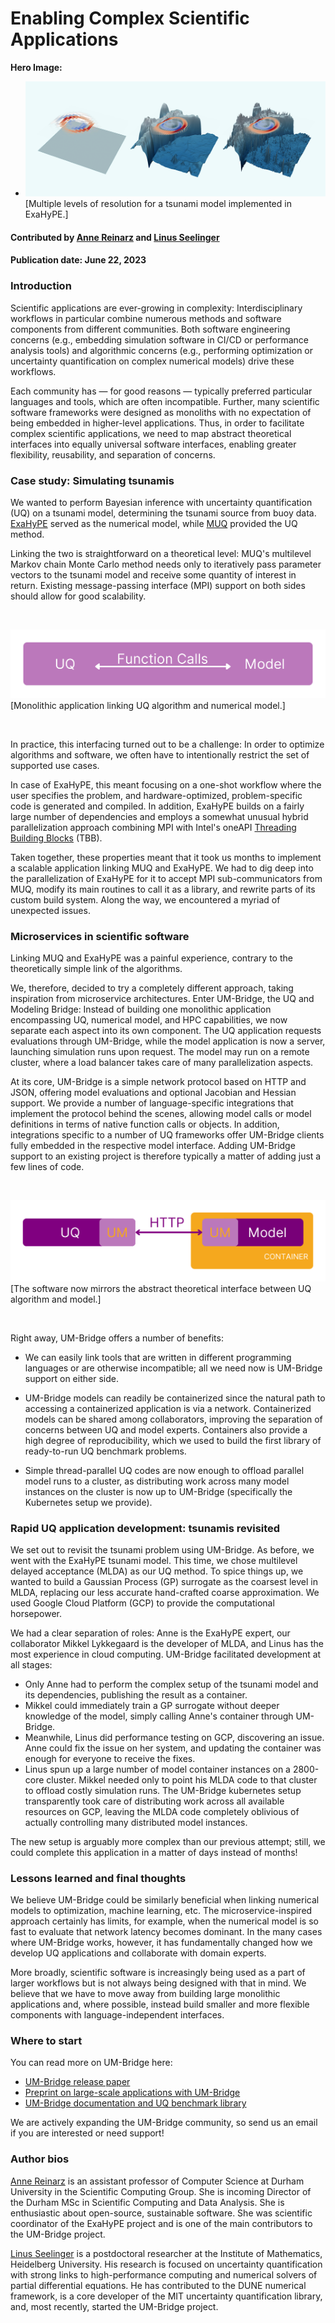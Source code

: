 # Enabling Complex Scientific Applications

**Hero Image:**

 - <img src='../../images/Blog_2306_ComplexApps.png' />[Multiple levels of resolution for a tsunami model implemented in ExaHyPE.]

#### Contributed by [Anne Reinarz](https://github.com/annereinarz) and [Linus Seelinger](https://github.com/linusseelinger/)

#### Publication date: June 22, 2023

### Introduction

Scientific applications are ever-growing in complexity: Interdisciplinary workflows in particular combine numerous methods and software components from different communities. Both software engineering concerns (e.g., embedding simulation software in CI/CD or performance analysis tools) and algorithmic concerns (e.g., performing optimization or uncertainty quantification on complex numerical models) drive these workflows. 

Each community has — for good reasons — typically preferred particular languages and tools, which are often incompatible. Further, many scientific software frameworks were designed as monoliths with no expectation of being embedded in higher-level applications. Thus, in order to facilitate complex scientific applications, we need to map abstract theoretical interfaces into equally universal software interfaces, enabling greater flexibility, reusability, and separation of concerns.

### Case study: Simulating tsunamis

We wanted to perform Bayesian inference with uncertainty quantification (UQ) on a tsunami model, determining the tsunami source from buoy data. [ExaHyPE](https://doi.org/10.1016/j.cpc.2020.107251) served as the numerical model, while [MUQ](https://mituq.bitbucket.io/source/_site/index.html) provided the UQ method.

Linking the two is straightforward on a theoretical level: MUQ's multilevel Markov chain Monte Carlo method needs only to iteratively pass parameter vectors to the tsunami model and receive some quantity of interest in return. Existing message-passing interface (MPI) support on both sides should allow for good scalability.

<br> 

<img src='../../images/sci-workflows-3.png' class='page' />[Monolithic application linking UQ algorithm and numerical model.]

<br>

In practice, this interfacing turned out to be a challenge: In order to optimize algorithms and software, we often have to intentionally restrict the set of supported use cases.

In case of ExaHyPE, this meant focusing on a one-shot workflow where the user specifies the problem, and hardware-optimized, problem-specific code is generated and compiled. In addition, ExaHyPE builds on a fairly large number of dependencies and employs a somewhat unusual hybrid parallelization approach combining MPI with Intel's oneAPI [Threading Building Blocks](https://en.wikipedia.org/wiki/Threading_Building_Blocks) (TBB).

Taken together, these properties meant that it took us months to implement a scalable application linking MUQ and ExaHyPE. We had to dig deep into the parallelization of ExaHyPE for it to accept MPI sub-communicators from MUQ, modify its main routines to call it as a library, and rewrite parts of its custom build system. Along the way, we encountered a myriad of unexpected issues.

### Microservices in scientific software

Linking MUQ and ExaHyPE was a painful experience, contrary to the theoretically simple link of the algorithms.

We, therefore, decided to try a completely different approach, taking inspiration from microservice architectures. Enter UM-Bridge, the UQ and Modeling Bridge: Instead of building one monolithic application encompassing UQ, numerical model, and HPC capabilities, we now separate each aspect into its own component. The UQ application requests evaluations through UM-Bridge, while the model application is now a server, launching simulation runs upon request. The model may run on a remote cluster, where a load balancer takes care of many parallelization aspects.

At its core, UM-Bridge is a simple network protocol based on HTTP and JSON, offering model evaluations and optional Jacobian and Hessian support. We provide a number of language-specific integrations that implement the protocol behind the scenes, allowing model calls or model definitions in terms of native function calls or objects. In addition, integrations specific to a number of UQ frameworks offer UM-Bridge clients fully embedded in the respective model interface. Adding UM-Bridge support to an existing project is therefore typically a matter of adding just a few lines of code.

<br> 

<img src='../../images/sci-workflows-4.png' class='page' />[The software now mirrors the abstract theoretical interface between UQ algorithm and model.]

<br>

Right away, UM-Bridge offers a number of benefits:

* We can easily link tools that are written in different programming languages or are otherwise incompatible; all we need now is UM-Bridge support on either side.

* UM-Bridge models can readily be containerized since the natural path to accessing a containerized application is via a network. Containerized models can be shared among collaborators, improving the separation of concerns between UQ and model experts. Containers also provide a high degree of reproducibility, which we used to build the first library of ready-to-run UQ benchmark problems.

* Simple thread-parallel UQ codes are now enough to offload parallel model runs to a cluster, as distributing work across many model instances on the cluster is now up to UM-Bridge (specifically the Kubernetes setup we provide).

### Rapid UQ application development: tsunamis revisited

We set out to revisit the tsunami problem using UM-Bridge. As before, we went with the ExaHyPE tsunami model. This time, we chose multilevel delayed acceptance (MLDA) as our UQ method. To spice things up, we wanted to build a Gaussian Process (GP) surrogate as the coarsest level in MLDA, replacing our less accurate hand-crafted coarse approximation. We used Google Cloud Platform (GCP) to provide the computational horsepower.

We had a clear separation of roles: Anne is the ExaHyPE expert, our collaborator Mikkel Lykkegaard is the developer of MLDA, and Linus has the most experience in cloud computing. UM-Bridge facilitated development at all stages:

* Only Anne had to perform the complex setup of the tsunami model and its dependencies, publishing the result as a container.
* Mikkel could immediately train a GP surrogate without deeper knowledge of the model, simply calling Anne's container through UM-Bridge.
* Meanwhile, Linus did performance testing on GCP, discovering an issue. Anne could fix the issue on her system, and updating the container was enough for everyone to receive the fixes.
* Linus spun up a large number of model container instances on a 2800-core cluster. Mikkel needed only to point his MLDA code to that cluster to offload costly simulation runs. The UM-Bridge kubernetes setup transparently took care of distributing work across all available resources on GCP, leaving the MLDA code completely oblivious of actually controlling many distributed model instances.

The new setup is arguably more complex than our previous attempt; still, we could complete this application in a matter of days instead of months!

### Lessons learned and final thoughts

We believe UM-Bridge could be similarly beneficial when linking numerical models to optimization, machine learning, etc. The microservice-inspired approach certainly has limits, for example, when the numerical model is so fast to evaluate that network latency becomes dominant. In the many cases where UM-Bridge works, however, it has fundamentally changed how we develop UQ applications and collaborate with domain experts.

More broadly, scientific software is increasingly being used as a part of larger workflows but is not always being designed with that in mind. We believe that we have to move away from building large monolithic applications and, where possible, instead build smaller and more flexible components with language-independent interfaces.

### Where to start

You can read more on UM-Bridge here:

- [UM-Bridge release paper](https://www.theoj.org/joss-papers/joss.04748/10.21105.joss.04748.pdf)
- [Preprint on large-scale applications with UM-Bridge](https://arxiv.org/abs/2304.14087)
- [UM-Bridge documentation and UQ benchmark library](https://um-bridge-benchmarks.readthedocs.io/en/docs/)

We are actively expanding the UM-Bridge community, so send us an email if you are interested or need support!

### Author bios

[Anne Reinarz](https://annereinarz.github.io) is an assistant professor of Computer Science at Durham University in the Scientific Computing Group. She is incoming Director of the Durham MSc in Scientific Computing and Data Analysis. She is enthusiastic about open-source, sustainable software. She was scientific coordinator of the ExaHyPE project and is one of the main contributors to the UM-Bridge project.

[Linus Seelinger](https://linusseelinger.de) is a postdoctoral researcher at the Institute of Mathematics, Heidelberg University. His research is focused on uncertainty quantification with strong links to high-performance computing and numerical solvers of partial differential equations. He has contributed to the DUNE numerical framework, is a core developer of the MIT uncertainty quantification library, and, most recently, started the UM-Bridge project.

<!---
Publish: yes
Topics: design, software interoperability
--->
